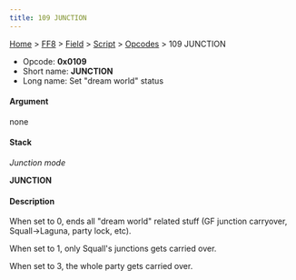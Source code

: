 ```yaml
---
title: 109 JUNCTION
---
```


[Home](../../../../Main%20Page.md) > [FF8](../../../../FF8.md) > [Field](../../../Field.md) > [Script](../../Script.md) > [Opcodes](../Opcodes.md) > 109 JUNCTION

-   Opcode: **0x0109**
-   Short name: **JUNCTION**
-   Long name: Set "dream world" status

#### Argument

none

#### Stack

  
*Junction mode*

**JUNCTION**

#### Description

  
When set to 0, ends all "dream world" related stuff (GF junction
carryover, Squall-&gt;Laguna, party lock, etc).

When set to 1, only Squall's junctions gets carried over.

When set to 3, the whole party gets carried over.
